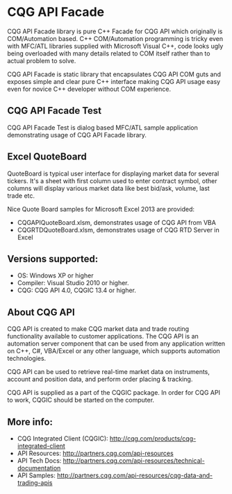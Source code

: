 # CQG API Facade

CQG API Facade library is pure C++ Facade for CQG API which originally is COM/Automation based.
C++ COM/Automation programming is tricky even with MFC/ATL libraries supplied with Microsoft Visual C++, code looks ugly
being overloaded with many details related to COM itself rather than to actual problem to solve.

CQG API Facade is static library that encapsulates CQG API COM guts and exposes simple and clear pure C++ interface
making CQG API usage easy even for novice C++ developer without COM experience.

## CQG API Facade Test

CQG API Facade Test is dialog based MFC/ATL sample application demonstrating usage of CQG API Facade library.

## Excel QuoteBoard

QuoteBoard is typical user interface for displaying market data for several tickers.
It's a sheet with first column used to enter contract symbol, other columns will display various market data like
best bid/ask, volume, last trade etc.

Nice Quote Board samples for Microsoft Excel 2013 are provided:
 - CQGAPIQuoteBoard.xlsm, demonstrates usage of CQG API from VBA
 - CQGRTDQuoteBoard.xlsm, demonstrates usage of CQG RTD Server in Excel

## Versions supported:
- OS: Windows XP or higher
- Compiler: Visual Studio 2010 or higher.
- CQG: CQG API 4.0, CQGIC 13.4 or higher.

## About CQG API

CQG API is created to make CQG market data and trade routing functionality available to customer applications.
The CQG API is an automation server component that can be used from any application written on C++, C#, VBA/Excel
or any other language, which supports automation technologies.

CQG API can be used to retrieve real-time market data on instruments, account and position data, and perform
order placing & tracking.

CQG API is supplied as a part of the CQGIC package. In order for CQG API to work, CQGIC should be started on the computer.

## More info: 
- CQG Integrated Client (CQGIC): http://cqg.com/products/cqg-integrated-client
- API Resources: http://partners.cqg.com/api-resources
- API Tech Docs: http://partners.cqg.com/api-resources/technical-documentation
- API Samples: http://partners.cqg.com/api-resources/cqg-data-and-trading-apis
